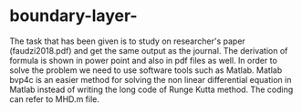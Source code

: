 # boundary-layer-
The task that has been given is to study on researcher's paper (faudzi2018.pdf) and get the same output as the journal.
The derivation of formula is shown in power point and also in pdf files as well. 
In order to solve the problem we need to use software tools such as Matlab. 
Matlab bvp4c is an easier method for solving the non linear differential equation in Matlab instead of writing the long code of  Runge Kutta method. 
The coding can refer to MHD.m file.

